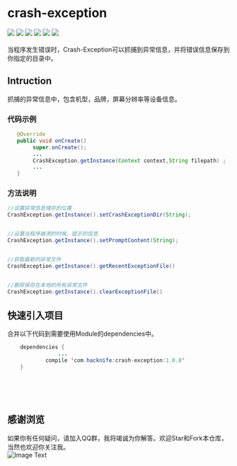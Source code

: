 # crash-exception
[![](https://img.shields.io/badge/platform-android-orange.svg)](https://github.com/hacknife) [![](https://img.shields.io/badge/language-java-yellow.svg)](https://github.com/hacknife) [![](https://img.shields.io/badge/JCenter-1.0.8-brightgreen.svg)](http://jcenter.bintray.com/com/hacknife/crash-exception/) [![](https://img.shields.io/badge/build-passing-brightgreen.svg)](https://github.com/hacknife) [![](https://img.shields.io/badge/license-apache--2.0-green.svg)](https://github.com/hacknife) [![](https://img.shields.io/badge/api-11+-green.svg)](https://github.com/hacknife)<br/><br/>
当程序发生错误时，Crash-Exception可以抓捕到异常信息，并将错误信息保存到你指定的目录中。
## Intruction
抓捕的异常信息中，包含机型，品牌，屏幕分辨率等设备信息。
### 代码示例
```Java
   @Override
   public void onCreate()
        super.onCreate();
        ...
        CrashException.getInstance(Context context,String filepath) ;
        ...
   }
```
### 方法说明
```Java
//设置异常信息储存的位置
CrashException.getInstance().setCrashExceptionDir(String);


//设置当程序崩溃的时候，提示的信息
CrashException.getInstance().setPromptContent(String);


//获取最新的异常文件
CrashException.getInstance().getRecentExceptionFile()


//删除保存在本地的所有异常文件
CrashException.getInstance().clearExceptionFile()

```
## 快速引入项目
合并以下代码到需要使用Module的dependencies中。
```Java
	dependencies {
                ...
	        compile 'com.hacknife:crash-exception:1.0.8'
	}
```
<br><br><br>
## 感谢浏览
如果你有任何疑问，请加入QQ群，我将竭诚为你解答。欢迎Star和Fork本仓库，当然也欢迎你关注我。
<br>
![Image Text](https://github.com/hacknife/CarouselBanner/blob/master/qq_group.png)
